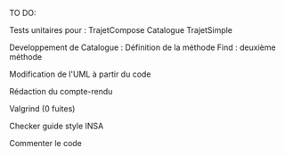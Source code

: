 TO DO:

Tests unitaires pour :
	TrajetCompose
	Catalogue
	TrajetSimple

Developpement de Catalogue :
	Définition de la méthode Find : deuxième méthode

Modification de l'UML à partir du code 

Rédaction du compte-rendu

Valgrind (0 fuites)

Checker guide style INSA

Commenter le code
